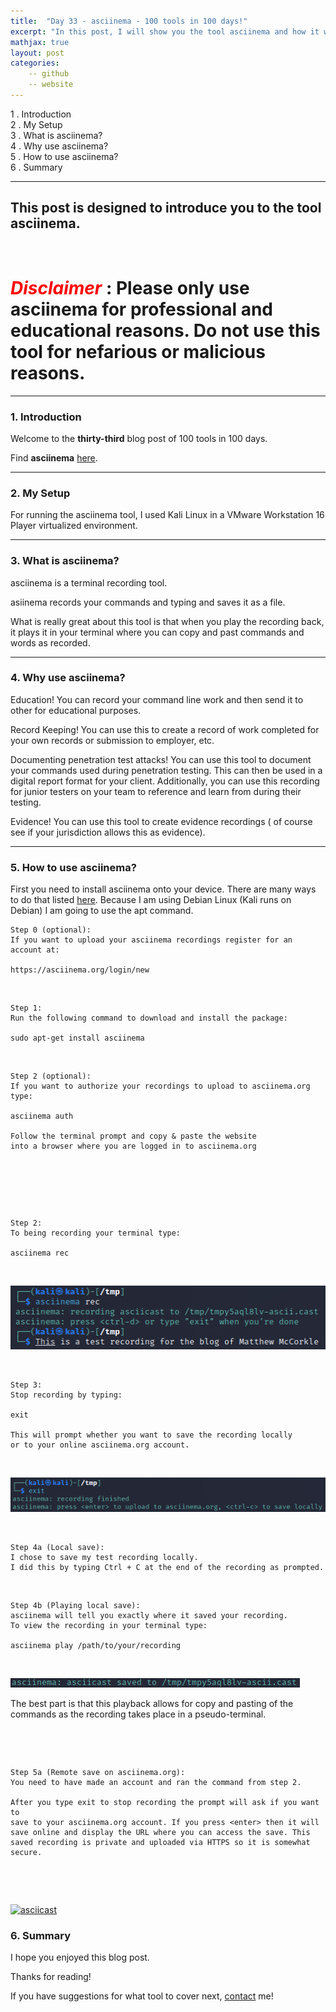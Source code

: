 ```yaml
---
title:  "Day 33 - asciinema - 100 tools in 100 days!"
excerpt: "In this post, I will show you the tool asciinema and how it works."
mathjax: true
layout: post
categories:
    -- github
    -- website
---
```


1 . Introduction
<br>
2 . My Setup
<br>
3 . What is asciinema?
<br>
4 . Why use asciinema?
<br>
5 . How to use asciinema?
<br>
6 . Summary

---

## This post is designed to introduce you to the tool asciinema.

![]()

# <span style="color:red">***Disclaimer***</span> : **Please only use asciinema for professional and educational reasons. Do not use this tool for nefarious or malicious reasons.**

---

### 1. **Introduction**

Welcome to the **thirty-third** blog post of 100 tools in 100 days.<br> 

Find **asciinema** [here](https://asciinema.org/).



---

### 2. **My Setup**

For running the asciinema tool, I used Kali Linux in a VMware Workstation 16 Player virtualized environment.

---

### 3. **What is asciinema?**

asciinema is a terminal recording tool. 

asiinema records your commands and typing and saves it as a file. 

What is really great about this tool is that when you play the recording back, it plays it in your terminal where you can copy and past commands and words as recorded. 

---

### 4. **Why use asciinema?**

Education! You can record your command line work and then send it to other for educational purposes.

Record Keeping! You can use this to create a record of work completed for your own records or submission to employer, etc. 

Documenting penetration test attacks! You can use this tool to document your commands used during penetration testing. This can then be used in a digital report format for your client. Additionally, you can use this recording for junior testers on your team to reference and learn from during their testing. 

Evidence! You can use this tool to create evidence recordings ( of course see if your jurisdiction allows this as evidence).

---

### 5. **How to use asciinema?**

First you need to install asciinema onto your device. There are many ways to do that listed [here](https://asciinema.org/docs/installation).
Because I am using Debian Linux (Kali runs on Debian) I am going to use the apt command.

    Step 0 (optional):
    If you want to upload your asciinema recordings register for an account at:

    https://asciinema.org/login/new

<br>    
    
    Step 1:
    Run the following command to download and install the package:

    sudo apt-get install asciinema

<br>

    Step 2 (optional):
    If you want to authorize your recordings to upload to asciinema.org type:

    asciinema auth

    Follow the terminal prompt and copy & paste the website 
    into a browser where you are logged in to asciinema.org

<br>

![]()

<br>

    Step 2:
    To being recording your terminal type:

    asciinema rec

<br>

![](https://raw.githubusercontent.com/matthewomccorkle/matthewomccorkle.github.io/master/_posts/assets/100%20tools/asciinema/asciinema1.PNG)

<br>

    Step 3:
    Stop recording by typing:
    
    exit
    
    This will prompt whether you want to save the recording locally 
    or to your online asciinema.org account.

<br>

![](https://raw.githubusercontent.com/matthewomccorkle/matthewomccorkle.github.io/master/_posts/assets/100%20tools/asciinema/asciinema2.PNG)

<br>

    Step 4a (Local save):
    I chose to save my test recording locally.
    I did this by typing Ctrl + C at the end of the recording as prompted.

<br>

    Step 4b (Playing local save):
    asciinema will tell you exactly where it saved your recording.
    To view the recording in your terminal type:

    asciinema play /path/to/your/recording

<br>

![](https://raw.githubusercontent.com/matthewomccorkle/matthewomccorkle.github.io/master/_posts/assets/100%20tools/asciinema/asciinema5.PNG)


The best part is that this playback allows for copy and pasting of the commands as the recording takes place in a pseudo-terminal.

![]()

<br>

    Step 5a (Remote save on asciinema.org):
    You need to have made an account and ran the command from step 2.

    After you type exit to stop recording the prompt will ask if you want to 
    save to your asciinema.org account. If you press <enter> then it will 
    save online and display the URL where you can access the save. This 
    saved recording is private and uploaded via HTTPS so it is somewhat secure.

<br>

![]()

[![asciicast](https://asciinema.org/a/hjWFkp9ir5uinW4NeuebPGZW0.svg)](https://asciinema.org/a/hjWFkp9ir5uinW4NeuebPGZW0)



### 6. **Summary**



I hope you enjoyed this blog post.

Thanks for reading!<br>

If you have suggestions for what tool to cover next, [contact](mailto:matthew.o.mccorkle@gmail.com) me!
